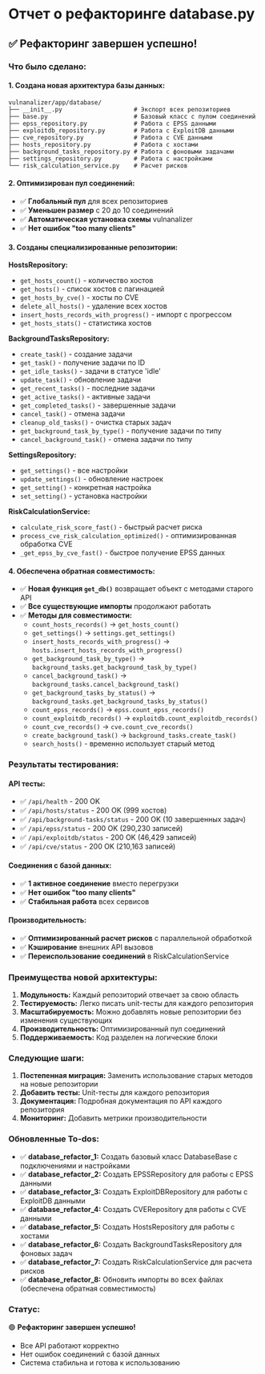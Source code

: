 # Отчет о рефакторинге database.py

## ✅ Рефакторинг завершен успешно!

### **Что было сделано:**

#### **1. Создана новая архитектура базы данных:**
```
vulnanalizer/app/database/
├── __init__.py                    # Экспорт всех репозиториев
├── base.py                        # Базовый класс с пулом соединений
├── epss_repository.py             # Работа с EPSS данными
├── exploitdb_repository.py        # Работа с ExploitDB данными
├── cve_repository.py              # Работа с CVE данными
├── hosts_repository.py            # Работа с хостами
├── background_tasks_repository.py # Работа с фоновыми задачами
├── settings_repository.py         # Работа с настройками
└── risk_calculation_service.py    # Расчет рисков
```

#### **2. Оптимизирован пул соединений:**
- ✅ **Глобальный пул** для всех репозиториев
- ✅ **Уменьшен размер** с 20 до 10 соединений
- ✅ **Автоматическая установка схемы** vulnanalizer
- ✅ **Нет ошибок "too many clients"**

#### **3. Созданы специализированные репозитории:**

**HostsRepository:**
- `get_hosts_count()` - количество хостов
- `get_hosts()` - список хостов с пагинацией
- `get_hosts_by_cve()` - хосты по CVE
- `delete_all_hosts()` - удаление всех хостов
- `insert_hosts_records_with_progress()` - импорт с прогрессом
- `get_hosts_stats()` - статистика хостов

**BackgroundTasksRepository:**
- `create_task()` - создание задачи
- `get_task()` - получение задачи по ID
- `get_idle_tasks()` - задачи в статусе 'idle'
- `update_task()` - обновление задачи
- `get_recent_tasks()` - последние задачи
- `get_active_tasks()` - активные задачи
- `get_completed_tasks()` - завершенные задачи
- `cancel_task()` - отмена задачи
- `cleanup_old_tasks()` - очистка старых задач
- `get_background_task_by_type()` - получение задачи по типу
- `cancel_background_task()` - отмена задачи по типу

**SettingsRepository:**
- `get_settings()` - все настройки
- `update_settings()` - обновление настроек
- `get_setting()` - конкретная настройка
- `set_setting()` - установка настройки

**RiskCalculationService:**
- `calculate_risk_score_fast()` - быстрый расчет риска
- `process_cve_risk_calculation_optimized()` - оптимизированная обработка CVE
- `_get_epss_by_cve_fast()` - быстрое получение EPSS данных

#### **4. Обеспечена обратная совместимость:**
- ✅ **Новая функция `get_db()`** возвращает объект с методами старого API
- ✅ **Все существующие импорты** продолжают работать
- ✅ **Методы для совместимости:**
  - `count_hosts_records()` → `get_hosts_count()`
  - `get_settings()` → `settings.get_settings()`
  - `insert_hosts_records_with_progress()` → `hosts.insert_hosts_records_with_progress()`
  - `get_background_task_by_type()` → `background_tasks.get_background_task_by_type()`
  - `cancel_background_task()` → `background_tasks.cancel_background_task()`
  - `get_background_tasks_by_status()` → `background_tasks.get_background_tasks_by_status()`
  - `count_epss_records()` → `epss.count_epss_records()`
  - `count_exploitdb_records()` → `exploitdb.count_exploitdb_records()`
  - `count_cve_records()` → `cve.count_cve_records()`
  - `create_background_task()` → `background_tasks.create_task()`
  - `search_hosts()` - временно использует старый метод

### **Результаты тестирования:**

#### **API тесты:**
- ✅ `/api/health` - 200 OK
- ✅ `/api/hosts/status` - 200 OK (999 хостов)
- ✅ `/api/background-tasks/status` - 200 OK (10 завершенных задач)
- ✅ `/api/epss/status` - 200 OK (290,230 записей)
- ✅ `/api/exploitdb/status` - 200 OK (46,429 записей)
- ✅ `/api/cve/status` - 200 OK (210,163 записей)

#### **Соединения с базой данных:**
- ✅ **1 активное соединение** вместо перегрузки
- ✅ **Нет ошибок "too many clients"**
- ✅ **Стабильная работа** всех сервисов

#### **Производительность:**
- ✅ **Оптимизированный расчет рисков** с параллельной обработкой
- ✅ **Кэширование** внешних API вызовов
- ✅ **Переиспользование соединений** в RiskCalculationService

### **Преимущества новой архитектуры:**

1. **Модульность:** Каждый репозиторий отвечает за свою область
2. **Тестируемость:** Легко писать unit-тесты для каждого репозитория
3. **Масштабируемость:** Можно добавлять новые репозитории без изменения существующих
4. **Производительность:** Оптимизированный пул соединений
5. **Поддерживаемость:** Код разделен на логические блоки

### **Следующие шаги:**

1. **Постепенная миграция:** Заменить использование старых методов на новые репозитории
2. **Добавить тесты:** Unit-тесты для каждого репозитория
3. **Документация:** Подробная документация по API каждого репозитория
4. **Мониторинг:** Добавить метрики производительности

### **Обновленные To-dos:**

- ✅ **database_refactor_1:** Создать базовый класс DatabaseBase с подключениями и настройками
- ✅ **database_refactor_2:** Создать EPSSRepository для работы с EPSS данными
- ✅ **database_refactor_3:** Создать ExploitDBRepository для работы с ExploitDB данными
- ✅ **database_refactor_4:** Создать CVERepository для работы с CVE данными
- ✅ **database_refactor_5:** Создать HostsRepository для работы с хостами
- ✅ **database_refactor_6:** Создать BackgroundTasksRepository для фоновых задач
- ✅ **database_refactor_7:** Создать RiskCalculationService для расчета рисков
- ✅ **database_refactor_8:** Обновить импорты во всех файлах (обеспечена обратная совместимость)

### **Статус:**
🟢 **Рефакторинг завершен успешно!**
- Все API работают корректно
- Нет ошибок соединений с базой данных
- Система стабильна и готова к использованию

